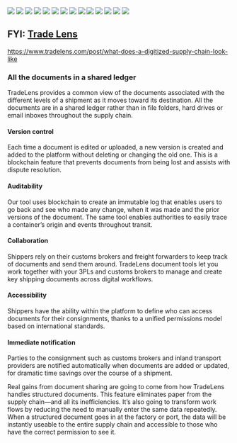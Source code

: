 
<img src="/img/TradeLens.png">

<img src="/img/TradeLens1.png">

<img src="/img/TradeLens2.png">

<img src="/img/TradeLens3.png">

<img src="/img/TradeLens4.png">

<img src="/img/TradeLens5.png">

<img src="/img/TradeLens6.png">

<img src="/img/TradeLens7.png">

<img src="/img/TradeLens8.png">

<img src="/img/TradeLens9.png">

<img src="/img/TradeLens10.png">

<img src="/img/TradeLens11.png">

<img src="/img/TradeLens12.png">

<img src="/img/TradeLens13.png">


## FYI: <a href="https://www.tradelens.com">Trade Lens</a>

https://www.tradelens.com/post/what-does-a-digitized-supply-chain-look-like

### All the documents in a shared ledger
TradeLens provides a common view of the documents associated with the different levels of a shipment as it moves toward its destination. All the documents are in a shared ledger rather than in file folders, hard drives or email inboxes throughout the supply chain.

#### Version control 

Each time a document is edited or uploaded, a new version is created and added to the platform without deleting or changing the old one. This is a blockchain feature that prevents documents from being lost and assists with dispute resolution.

#### Auditability

Our tool uses blockchain to create an immutable log that enables users to go back and see who made any change, when it was made and the prior versions of the document. The same tool enables authorities to easily trace a container’s origin and events throughout transit.

#### Collaboration 

Shippers rely on their customs brokers and freight forwarders to keep track of documents and send them around. TradeLens document tools let you work together with your 3PLs and customs brokers to manage and create key shipping documents across digital workflows.

#### Accessibility

Shippers have the ability within the platform to define who can access documents for their consignments, thanks to a unified permissions model based on international standards.

#### Immediate notification

Parties to the consignment such as customs brokers and inland transport providers are notified automatically when documents are added or updated, for dramatic time savings over the course of a shipment.


Real gains from document sharing are going to come from how TradeLens handles structured documents. This feature eliminates paper from the supply chain—and all its inefficiencies. It’s also going to transform work flows by reducing the need to manually enter the same data repeatedly. When a structured document goes in at the factory or port, the data will be instantly useable to the entire supply chain and accessible to those who have the correct permission to see it.
